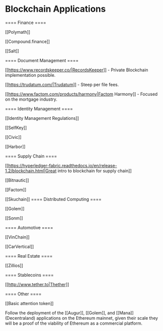# Blockchain Applications

==== Finance ====

[[Polymath]]

[[Compound.finance]]

[[Salt]]

==== Document Management ====

[[https://www.recordskeeper.co/|RecordsKeeper]] - Private Blockchain implementation possible.

[[https://trudatum.com/|Trudatum]] - Steep per file fees.

[[https://www.factom.com/products/harmony|Factom Harmony]] - Focused on the mortgage industry.

==== Identity Management ====

[[Identity Management Regulations]]

[[SelfKey]]

[[Civic]]

[[Harbor]]

==== Supply Chain ====

[[https://hyperledger-fabric.readthedocs.io/en/release-1.2/blockchain.html|Great intro to blockchain for supply chain]]

[[Bitnautic]]

[[Factom]]

[[Skuchain]]
==== Distributed Computing ====

[[Golem]]

[[Sonm]]

==== Automotive ====

[[VinChain]]

[[CarVertical]]

==== Real Estate ====

[[Zillios]]

==== Stablecoins ====

[[http://www.tether.to|Thether]]

==== Other ====

[[Basic attention token]]

Follow the deployment of the [[Augur]], [[Golem]], and [[Mana]] (Decentraland) applications on the Ethereum mainnet, given their scale they will be a proof of the viability of Ethereum as a commercial platform.